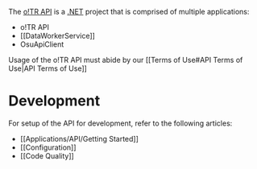 The [o!TR API](https://github.com/osu-tournament-rating/otr-api) is a [.NET](https://dotnet.microsoft.com/en-us/) project that is comprised of multiple applications:

* o!TR API
* [[DataWorkerService]] 
* OsuApiClient

Usage of the o!TR API must abide by our [[Terms of Use#API Terms of Use|API Terms of Use]]

# Development

For setup of the API for development, refer to the following articles:

- [[Applications/API/Getting Started]]
- [[Configuration]]
- [[Code Quality]]
